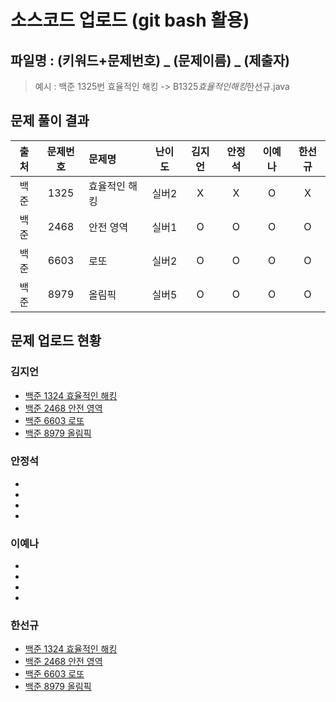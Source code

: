 # 소스코드 업로드 (git bash 활용)

## 파일명 : (키워드+문제번호) _ (문제이름) _ (제출자)

> 예시 : 백준 1325번 효율적인 해킹 -> B1325*효율적인해킹*한선규.java

## 문제 풀이 결과

<!-- Table -->

| 출처 | 문제번호 | 문제명        | 난이도 | 김지언 | 안정석 | 이예나 | 한선규 |
| :--: | :------: | :------------ | :----: | :----: | :----: | :----: | :----: |
| 백준 |   1325   | 효율적인 해킹 | 실버2  |   X    |   X    |   O    |   X    |
| 백준 |   2468   | 안전 영역     | 실버1  |   O    |   O    |   O    |   O    |
| 백준 |   6603   | 로또          | 실버2  |   O    |   O    |   O    |   O    |
| 백준 |   8979   | 올림픽        | 실버5  |   O    |   O    |   O    |   O    |

## 문제 업로드 현황

### 김지언

- [백준 1324 효율적인 해킹](https://github.com/S6-Daejeon4-Study/D4-4idiots-Study/blob/main/1주차/백준%201325%20효율적인%20해킹/B1325_효율적인해킹_김지언.java)
- [백준 2468 안전 영역](https://github.com/S6-Daejeon4-Study/D4-4idiots-Study/blob/main/1주차/백준%202468%20안전%20영역/B2468_안전영역_김지언.java)
- [백준 6603 로또](https://github.com/S6-Daejeon4-Study/D4-4idiots-Study/blob/main/1주차/백준%206603%20로또/B6603_로또_김지언.java)
- [백준 8979 올림픽](https://github.com/S6-Daejeon4-Study/D4-4idiots-Study/blob/main/1주차/백준%208979%20올림픽/B8979_올림픽_김지언.java)

### 안정석

-
-
-
-

### 이예나

-
-
-
-

### 한선규

- [백준 1324 효율적인 해킹](https://github.com/S6-Daejeon4-Study/D4-4idiots-Study/blob/main/1%EC%A3%BC%EC%B0%A8/%EB%B0%B1%EC%A4%80%201325%20%ED%9A%A8%EC%9C%A8%EC%A0%81%EC%9D%B8%20%ED%95%B4%ED%82%B9/B1325_%ED%9A%A8%EC%9C%A8%EC%A0%81%EC%9D%B8%ED%95%B4%ED%82%B9_%ED%95%9C%EC%84%A0%EA%B7%9C.java)
- [백준 2468 안전 영역](https://github.com/S6-Daejeon4-Study/D4-4idiots-Study/blob/main/1%EC%A3%BC%EC%B0%A8/%EB%B0%B1%EC%A4%80%202468%20%EC%95%88%EC%A0%84%20%EC%98%81%EC%97%AD/B2468_%EC%95%88%EC%A0%84%EC%98%81%EC%97%AD_%ED%95%9C%EC%84%A0%EA%B7%9C.java)
- [백준 6603 로또](https://github.com/S6-Daejeon4-Study/D4-4idiots-Study/blob/main/1%EC%A3%BC%EC%B0%A8/%EB%B0%B1%EC%A4%80%206603%20%EB%A1%9C%EB%98%90/B6603_%EB%A1%9C%EB%98%90_%ED%95%9C%EC%84%A0%EA%B7%9C.java)
- [백준 8979 올림픽](https://github.com/S6-Daejeon4-Study/D4-4idiots-Study/blob/main/1%EC%A3%BC%EC%B0%A8/%EB%B0%B1%EC%A4%80%208979%20%EC%98%AC%EB%A6%BC%ED%94%BD/B8979_%EC%98%AC%EB%A6%BC%ED%94%BD_%ED%95%9C%EC%84%A0%EA%B7%9C.java)
